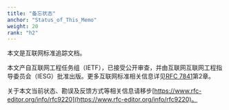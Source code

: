 ```yaml
---
title: "备忘状态"
anchor: "Status_of_This_Memo"
weight: 20
rank: "h2"
---
```


本文是互联网标准追踪文档。

本文产自互联网工程任务组（IETF），已接受公开审查，并由互联网互联网工程指导委员会（IESG）批准出版。更多互联网标准相关信息详见[RFC 7841](https://datatracker.ietf.org/doc/rfc7841/)第2章。

关于本文当前状态、勘误及反馈方式等相关信息请移步[https://www.rfc-editor.org/info/rfc9220](https://www.rfc-editor.org/info/rfc9220)。

